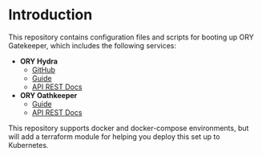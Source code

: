 # Introduction

This repository contains configuration files and scripts for booting up ORY Gatekeeper, which includes the following
services:

* **ORY Hydra**
  * [GitHub](https://github.com/ory/hydra)
  * [Guide](https://ory.gitbooks.io/hydra/content)
  * [API REST Docs](http://docs.hydra13.apiary.io/)
* **ORY Oathkeeper**
  * [Guide](https://ory.gitbooks.io/oathkeeper/content/)
  * [API REST Docs](http://docs.oathkeeper.apiary.io/)

This repository supports docker and docker-compose environments, but will add a terraform module for helping you
deploy this set up to Kubernetes.

